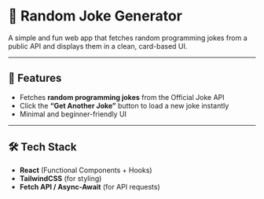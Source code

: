 # 🎉 Random Joke Generator

A simple and fun web app that fetches random programming jokes from a public API and displays them in a clean, card-based UI.  

---

## 🚀 Features
- Fetches **random programming jokes** from the Official Joke API
- Click the **“Get Another Joke”** button to load a new joke instantly
- Minimal and beginner-friendly UI

---

## 🛠️ Tech Stack
- **React** (Functional Components + Hooks)
- **TailwindCSS** (for styling)
- **Fetch API / Async-Await** (for API requests)

